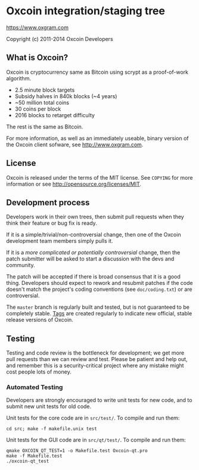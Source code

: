 Oxcoin integration/staging tree
================================

https://www.oxgram.com

Copyright (c) 2011-2014 Oxcoin Developers

What is Oxcoin?
----------------

Oxcoin is cryptocurrency same as Bitcoin using scrypt as a proof-of-work algorithm.
 - 2.5 minute block targets
 - Subsidy halves in 840k blocks (~4 years)
 - ~50 million total coins
 - 30 coins per block
 - 2016 blocks to retarget difficulty

The rest is the same as Bitcoin.

For more information, as well as an immediately useable, binary version of
the Oxcoin client sofware, see http://www.oxgram.com.

License
-------

Oxcoin is released under the terms of the MIT license. See `COPYING` for more
information or see http://opensource.org/licenses/MIT.

Development process
-------------------

Developers work in their own trees, then submit pull requests when they think
their feature or bug fix is ready.

If it is a simple/trivial/non-controversial change, then one of the Oxcoin
development team members simply pulls it.

If it is a *more complicated or potentially controversial* change, then the patch
submitter will be asked to start a discussion with the devs and community.

The patch will be accepted if there is broad consensus that it is a good thing.
Developers should expect to rework and resubmit patches if the code doesn't
match the project's coding conventions (see `doc/coding.txt`) or are
controversial.

The `master` branch is regularly built and tested, but is not guaranteed to be
completely stable. [Tags](https://github.com/Skytells/Oxcoin/tags) are created
regularly to indicate new official, stable release versions of Oxcoin.

Testing
-------

Testing and code review is the bottleneck for development; we get more pull
requests than we can review and test. Please be patient and help out, and
remember this is a security-critical project where any mistake might cost people
lots of money.

### Automated Testing

Developers are strongly encouraged to write unit tests for new code, and to
submit new unit tests for old code.

Unit tests for the core code are in `src/test/`. To compile and run them:

    cd src; make -f makefile.unix test

Unit tests for the GUI code are in `src/qt/test/`. To compile and run them:

    qmake OXCOIN_QT_TEST=1 -o Makefile.test Oxcoin-qt.pro
    make -f Makefile.test
    ./oxcoin-qt_test

